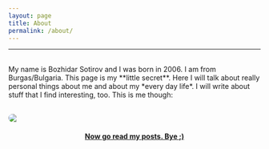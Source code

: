 ```yaml
---
layout: page
title: About
permalink: /about/
---
```


---
<br>
My name is Bozhidar Sotirov and I was born in 2006. I am from Burgas/Bulgaria. This page is my **little secret**. Here I will talk about really personal things about me and about my *every day life*. I will write about stuff that I find interesting, too. This is me though:  <br>


<img style = "  border-radius: 20px; margin: 0 auto; display: block;margin-top: 30px;" src = "/bojkos-thoughts/assets/images/me.jpg" loading="lazy">


<h4 style = "text-align: center; text-decoration: underline; ">Now go read my posts. Bye ;)</h4>
